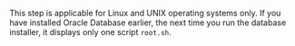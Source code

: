 This step is applicable for Linux and UNIX operating systems only. If you have installed Oracle Database earlier, the next time you run the database installer, it displays only one script `root.sh`.